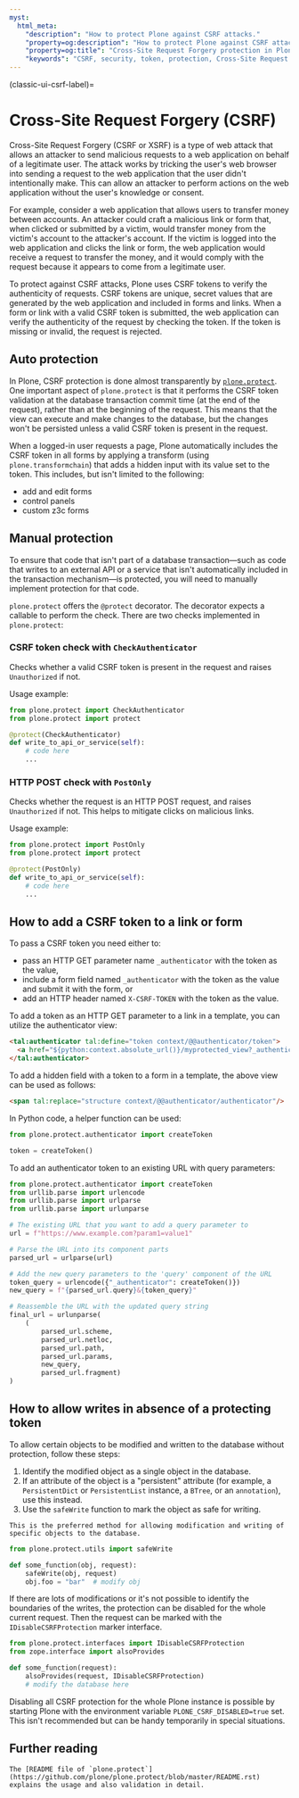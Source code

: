 ```yaml
---
myst:
  html_meta:
    "description": "How to protect Plone against CSRF attacks."
    "property=og:description": "How to protect Plone against CSRF attacks."
    "property=og:title": "Cross-Site Request Forgery protection in Plone"
    "keywords": "CSRF, security, token, protection, Cross-Site Request Forgery"
---
```


(classic-ui-csrf-label)=

# Cross-Site Request Forgery (CSRF)

Cross-Site Request Forgery (CSRF or XSRF) is a type of web attack that allows an attacker to send malicious requests to a web application on behalf of a legitimate user.
The attack works by tricking the user's web browser into sending a request to the web application that the user didn't intentionally make.
This can allow an attacker to perform actions on the web application without the user's knowledge or consent.

For example, consider a web application that allows users to transfer money between accounts.
An attacker could craft a malicious link or form that, when clicked or submitted by a victim, would transfer money from the victim's account to the attacker's account.
If the victim is logged into the web application and clicks the link or form, the web application would receive a request to transfer the money, and it would comply with the request because it appears to come from a legitimate user.

To protect against CSRF attacks, Plone uses CSRF tokens to verify the authenticity of requests.
CSRF tokens are unique, secret values that are generated by the web application and included in forms and links.
When a form or link with a valid CSRF token is submitted, the web application can verify the authenticity of the request by checking the token.
If the token is missing or invalid, the request is rejected.

## Auto protection

In Plone, CSRF protection is done almost transparently by [`plone.protect`](https://pypi.org/project/plone.protect/).
One important aspect of `plone.protect` is that it performs the CSRF token validation at the database transaction commit time (at the end of the request), rather than at the beginning of the request.
This means that the view can execute and make changes to the database, but the changes won't be persisted unless a valid CSRF token is present in the request.

When a logged-in user requests a page, Plone automatically includes the CSRF token in all forms by applying a transform (using `plone.transformchain`) that adds a hidden input with its value set to the token.
This includes, but isn't limited to the following:

- add and edit forms
- control panels
- custom z3c forms

## Manual protection

To ensure that code that isn't part of a database transaction—such as code that writes to an external API or a service that isn't automatically included in the transaction mechanism—is protected, you will need to manually implement protection for that code.

`plone.protect` offers the `@protect` decorator.
The decorator expects a callable to perform the check.
There are two checks implemented in `plone.protect`:

### CSRF token check with `CheckAuthenticator`

Checks whether a valid CSRF token is present in the request and raises `Unauthorized` if not.

Usage example:

```python
from plone.protect import CheckAuthenticator
from plone.protect import protect

@protect(CheckAuthenticator)
def write_to_api_or_service(self):
    # code here
    ...
```

### HTTP POST check with `PostOnly`

Checks whether the request is an HTTP POST request, and raises `Unauthorized` if not.
This helps to mitigate clicks on malicious links.

Usage example:

```python
from plone.protect import PostOnly
from plone.protect import protect

@protect(PostOnly)
def write_to_api_or_service(self):
    # code here
    ...
```

## How to add a CSRF token to a link or form

To pass a CSRF token you need either to:

- pass an HTTP GET parameter name `_authenticator` with the token as the value,
- include a form field named `_authenticator` with the token as the value and submit it with the form, or
- add an HTTP header named `X-CSRF-TOKEN` with the token as the value.

To add a token as an HTTP GET parameter to a link in a template, you can utilize the authenticator view:

```html
<tal:authenticator tal:define="token context/@@authenticator/token">
  <a href="${python:context.absolute_url()}/myprotected_view?_authenticator=${token}" >Link to some view</a>
</tal:authenticator>
```

To add a hidden field with a token to a form in a template, the above view can be used as follows:

```html
<span tal:replace="structure context/@@authenticator/authenticator"/>
```

In Python code, a helper function can be used:

```python
from plone.protect.authenticator import createToken

token = createToken()
```

To add an authenticator token to an existing URL with query parameters:

```python
from plone.protect.authenticator import createToken
from urllib.parse import urlencode
from urllib.parse import urlparse
from urllib.parse import urlunparse

# The existing URL that you want to add a query parameter to
url = f"https://www.example.com?param1=value1"

# Parse the URL into its component parts
parsed_url = urlparse(url)

# Add the new query parameters to the 'query' component of the URL
token_query = urlencode({"_authenticator": createToken()})
new_query = f"{parsed_url.query}&{token_query}"

# Reassemble the URL with the updated query string
final_url = urlunparse(
    (
        parsed_url.scheme,
        parsed_url.netloc,
        parsed_url.path,
        parsed_url.params,
        new_query,
        parsed_url.fragment)
)
```


## How to allow writes in absence of a protecting token

To allow certain objects to be modified and written to the database without protection, follow these steps:

1. Identify the modified object as a single object in the database.
2. If an attribute of the object is a "persistent" attribute (for example, a `PersistentDict` or `PersistentList` instance, a `BTree`, or an `annotation`), use this instead.
3. Use the `safeWrite` function to mark the object as safe for writing.

```{note}
This is the preferred method for allowing modification and writing of specific objects to the database.
```

```python
from plone.protect.utils import safeWrite

def some_function(obj, request):
    safeWrite(obj, request)
    obj.foo = "bar"  # modify obj
```

If there are lots of modifications or it's not possible to identify the boundaries of the writes, the protection can be disabled for the whole current request.
Then the request can be marked with the `IDisableCSRFProtection` marker interface.

```python
from plone.protect.interfaces import IDisableCSRFProtection
from zope.interface import alsoProvides

def some_function(request):
    alsoProvides(request, IDisableCSRFProtection)
    # modify the database here
```

Disabling all CSRF protection for the whole Plone instance is possible by starting Plone with the environment variable `PLONE_CSRF_DISABLED=true` set.
This isn't recommended but can be handy temporarily in special situations.


## Further reading

```{seealso}
The [README file of `plone.protect`](https://github.com/plone/plone.protect/blob/master/README.rst) explains the usage and also validation in detail.
```
